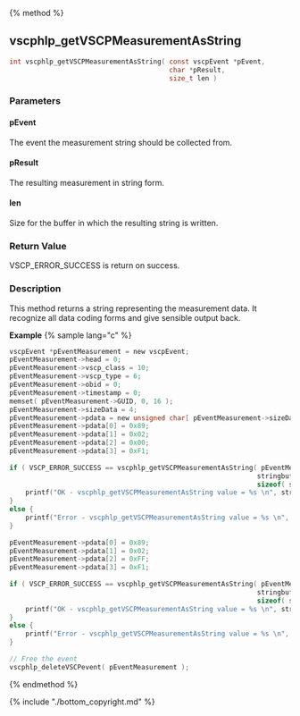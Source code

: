 
{% method %}
## vscphlp_getVSCPMeasurementAsString

```c
int vscphlp_getVSCPMeasurementAsString( const vscpEvent *pEvent, 
                                        char *pResult, 
                                        size_t len )
```

### Parameters

#### pEvent
The event the measurement string should be collected from.

#### pResult
The resulting measurement in string form.

#### len
Size for the buffer in which the resulting string is written.

### Return Value
VSCP_ERROR_SUCCESS is return on success. 

### Description
This method returns a string representing the measurement data. It recognize all data coding forms and give sensible output back. 

**Example** {% sample lang="c" %}

```c
vscpEvent *pEventMeasurement = new vscpEvent;
pEventMeasurement->head = 0;
pEventMeasurement->vscp_class = 10;
pEventMeasurement->vscp_type = 6;
pEventMeasurement->obid = 0;
pEventMeasurement->timestamp = 0;
memset( pEventMeasurement->GUID, 0, 16 );
pEventMeasurement->sizeData = 4;
pEventMeasurement->pdata = new unsigned char[ pEventMeasurement->sizeData ];
pEventMeasurement->pdata[0] = 0x89;
pEventMeasurement->pdata[1] = 0x02;
pEventMeasurement->pdata[2] = 0x00;
pEventMeasurement->pdata[3] = 0xF1;
 
if ( VSCP_ERROR_SUCCESS == vscphlp_getVSCPMeasurementAsString( pEventMeasurement, 
                                                              stringbuf, 
                                                              sizeof( stringbuf ) ) ) {
    printf("OK - vscphlp_getVSCPMeasurementAsString value = %s \n", stringbuf );
}
else {
    printf("Error - vscphlp_getVSCPMeasurementAsString value = %s \n", stringbuf );
}
 
pEventMeasurement->pdata[0] = 0x89;
pEventMeasurement->pdata[1] = 0x02;
pEventMeasurement->pdata[2] = 0xFF;
pEventMeasurement->pdata[3] = 0xF1;
 
if ( VSCP_ERROR_SUCCESS == vscphlp_getVSCPMeasurementAsString( pEventMeasurement, 
                                                              stringbuf, 
                                                              sizeof( stringbuf ) ) ) {
    printf("OK - vscphlp_getVSCPMeasurementAsString value = %s \n", stringbuf );
}
else {
    printf("Error - vscphlp_getVSCPMeasurementAsString value = %s \n", stringbuf );
}
 
// Free the event
vscphlp_deleteVSCPevent( pEventMeasurement );
```

{% endmethod %}

{% include "./bottom_copyright.md" %}